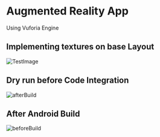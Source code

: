 # Augmented Reality App

Using Vuforia Engine

## Implementing textures on base Layout

![TestImage](https://github.com/Divyanshu960/AugmentedReality/assets/72182690/25a16bdf-8b9a-447d-a7f6-46302a1af40e)

## Dry run before Code Integration

![afterBuild](https://github.com/Divyanshu960/AugmentedReality/assets/72182690/cac77716-0341-4935-86da-5676b750b46e)

## After Android Build

![beforeBuild](https://github.com/Divyanshu960/AugmentedReality/assets/72182690/82675084-8838-48b3-9982-fe724a1ac67b)
